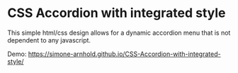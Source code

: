 # CSS Accordion with integrated style

This simple html/css design allows for a dynamic accordion menu that is not dependent to any javascript.

Demo: https://simone-arnhold.github.io/CSS-Accordion-with-integrated-style/
